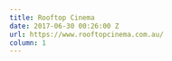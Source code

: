 ```yaml
---
title: Rooftop Cinema
date: 2017-06-30 00:26:00 Z
url: https://www.rooftopcinema.com.au/
column: 1
---
```


